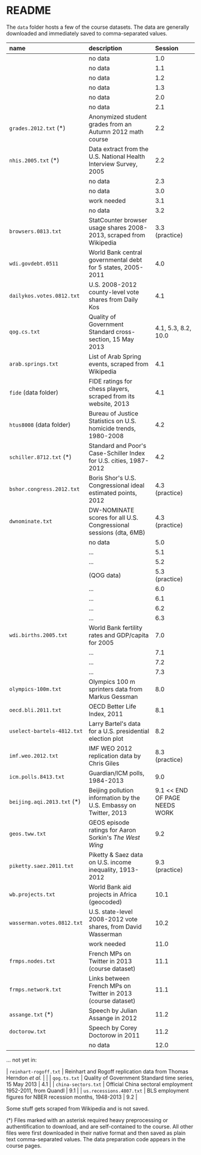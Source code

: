 # README

The `data` folder hosts a few of the course datasets. The data are generally downloaded and immediately saved to comma-separated values.

| name                        | description                                                        | Session |
|:----------------------------|:-------------------------------------------------------------------|:--------|
| | no data                                                                                        | 1.0 |
| | no data                                                                                        | 1.1 |
| | no data                                                                                        | 1.2 |
| | no data                                                                                        | 1.3 |
| | no data                                                                                        | 2.0 |
| | no data                                                                                        | 2.1 |
| `grades.2012.txt` (*)       | Anonymized student grades from an Autumn 2012 math course          | 2.2 |
| `nhis.2005.txt` (*)         | Data extract from the U.S. National Health Interview Survey, 2005  | 2.2 |
| | no data                                                                                        | 2.3 |
| | no data                                                                                        | 3.0 |
| | work needed | 3.1 |
| | no data                                                                                        | 3.2 |
| `browsers.0813.txt`         | StatCounter browser usage shares 2008-2013, scraped from Wikipedia | 3.3 (practice) |
| `wdi.govdebt.0511`          | World Bank central governmental debt for 5 states, 2005-2011       | 4.0 |
| `dailykos.votes.0812.txt`   | U.S. 2008-2012 county-level vote shares from Daily Kos             | 4.1 |
| `qog.cs.txt`                | Quality of Government Standard cross-section, 15 May 2013          | 4.1, 5.3, 8.2, 10.0 |
| `arab.springs.txt`          | List of Arab Spring events, scraped from Wikipedia                 | 4.1 |
| `fide` (data folder)        | FIDE ratings for chess players, scraped from its website, 2013     | 4.1 |
| `htus8008` (data folder)    | Bureau of Justice Statistics on U.S. homicide trends, 1980-2008    | 4.2 |
| `schiller.8712.txt` (*)     | Standard and Poor's Case-Schiller Index for U.S. cities, 1987-2012 | 4.2 |
| `bshor.congress.2012.txt`   | Boris Shor's U.S. Congressional ideal estimated points, 2012       | 4.3 (practice) |
| `dwnominate.txt`            | DW-NOMINATE scores for all U.S. Congressional sessions (dta, 6MB)  | 4.3 (practice) |
| | no data                                                                                        | 5.0 |
| | ... | 5.1 |
| | ... | 5.2 |
| | (QOG data) | 5.3 (practice) |
| | ... | 6.0 |
| | ... | 6.1 |
| | ... | 6.2 |
| | ... | 6.3 |
| `wdi.births.2005.txt`       | World Bank fertility rates and GDP/capita for 2005 | 7.0 |
| | ... | 7.1 |
| | ... | 7.2 |
| | ... | 7.3 |
| `olympics-100m.txt`         | Olympics 100 m sprinters data from Markus Gessman                  | 8.0 |
| `oecd.bli.2011.txt`         | OECD Better Life Index, 2011                                       | 8.1 |
| `uselect-bartels-4812.txt`  | Larry Bartel's data for a U.S. presidential election plot          | 8.2 |
| `imf.weo.2012.txt`          | IMF WEO 2012 replication data by Chris Giles                       | 8.3 (practice) |
| `icm.polls.8413.txt`        | Guardian/ICM polls, 1984-2013                                      | 9.0 |
| `beijing.aqi.2013.txt` (*)  | Beijing pollution information by the U.S. Embassy on Twitter, 2013 | 9.1 << END OF PAGE NEEDS WORK |
| `geos.tww.txt`              | GEOS episode ratings for Aaron Sorkin's _The West Wing_            | 9.2 |
| `piketty.saez.2011.txt`     | Piketty & Saez data on U.S. income inequality, 1913-2012           | 9.3 (practice) |
| `wb.projects.txt`  | World Bank aid projects in Africa (geocoded)                                | 10.1 |
| `wasserman.votes.0812.txt`  | U.S. state-level 2008-2012 vote shares, from David Wasserman       | 10.2 |
| | work needed | 11.0 |
| `frmps.nodes.txt`           | French MPs on Twitter in 2013 (course dataset)                     | 11.1 |
| `frmps.network.txt`         | Links between French MPs on Twitter in 2013 (course dataset)       | 11.1 |
| `assange.txt` (*)           | Speech by Julian Assange in 2012                                   | 11.2 |
| `doctorow.txt`              | Speech by Corey Doctorow in 2011                                   | 11.2 |
| | no data                                                                                        | 12.0 |

... not yet in:

| `reinhart-rogoff.txt`       | Reinhart and Rogoff replication data from Thomas Herndon *et al.*  | |
| `qog.ts.txt`                | Quality of Government Standard time series, 15 May 2013            | 4.1 |
| `china-sectors.txt`         | Official China sectoral employment 1952-2011, from Quandl          | 9.1 |
| `us.recessions.4807.txt`    | BLS employment figures for NBER recession months, 1948-2013        | 9.2 |

Some stuff gets scraped from Wikipedia and is not saved.

(*) Files marked with an asterisk required heavy preprocessing or authentification to download, and are self-contained to the course. All other files were first downloaded in their native format and then saved as plain text comma-separated values. The data preparation code appears in the course pages.
